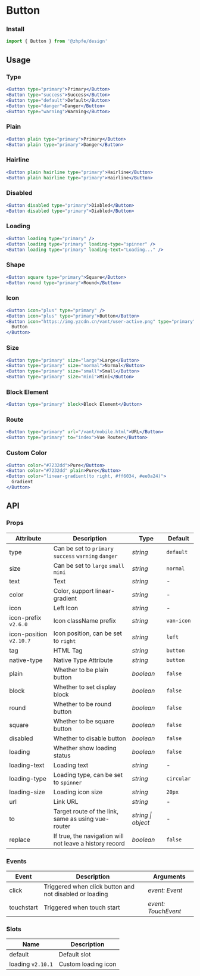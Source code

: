 # Button

### Install

```js
import { Button } from '@zhpfe/design'
```

## Usage

### Type

```jsx
<Button type="primary">Primary</Button>
<Button type="success">Success</Button>
<Button type="default">Default</Button>
<Button type="danger">Danger</Button>
<Button type="warning">Warning</Button>
```

### Plain

```jsx
<Button plain type="primary">Primary</Button>
<Button plain type="primary">Danger</Button>
```

### Hairline

```jsx
<Button plain hairline type="primary">Hairline</Button>
<Button plain hairline type="primary">Hairline</Button>
```

### Disabled

```jsx
<Button disabled type="primary">Diabled</Button>
<Button disabled type="primary">Diabled</Button>
```

### Loading

```jsx
<Button loading type="primary" />
<Button loading type="primary" loading-type="spinner" />
<Button loading type="primary" loading-text="Loading..." />
```

### Shape

```jsx
<Button square type="primary">Square</Button>
<Button round type="primary">Round</Button>
```

### Icon

```jsx
<Button icon="plus" type="primary" />
<Button icon="plus" type="primary">Button</Button>
<Button icon="https://img.yzcdn.cn/vant/user-active.png" type="primary">
  Button
</Button>
```

### Size

```jsx
<Button type="primary" size="large">Large</Button>
<Button type="primary" size="normal">Normal</Button>
<Button type="primary" size="small">Small</Button>
<Button type="primary" size="mini">Mini</Button>
```

### Block Element

```jsx
<Button type="primary" block>Block Element</Button>
```

### Route

```jsx
<Button type="primary" url="/vant/mobile.html">URL</Button>
<Button type="primary" to="index">Vue Router</Button>
```

### Custom Color

```jsx
<Button color="#7232dd">Pure</Button>
<Button color="#7232dd" plain>Pure</Button>
<Button color="linear-gradient(to right, #ff6034, #ee0a24)">
  Gradient
</Button>
```

## API

### Props

| Attribute | Description | Type | Default |
| --- | --- | --- | --- |
| type | Can be set to `primary` `success` `warning` `danger` | _string_ | `default` |
| size | Can be set to `large` `small` `mini` | _string_ | `normal` |
| text | Text | _string_ | - |
| color | Color, support linear-gradient | _string_ | - |
| icon | Left Icon | _string_ | - |
| icon-prefix `v2.6.0` | Icon className prefix | _string_ | `van-icon` |
| icon-position `v2.10.7` | Icon position, can be set to `right` | _string_ | `left` |
| tag | HTML Tag | _string_ | `button` |
| native-type | Native Type Attribute | _string_ | `button` |
| plain | Whether to be plain button | _boolean_ | `false` |
| block | Whether to set display block | _boolean_ | `false` |
| round | Whether to be round button | _boolean_ | `false` |
| square | Whether to be square button | _boolean_ | `false` |
| disabled | Whether to disable button | _boolean_ | `false` |
| loading | Whether show loading status | _boolean_ | `false` |
| loading-text | Loading text | _string_ | - |
| loading-type | Loading type, can be set to `spinner` | _string_ | `circular` |
| loading-size | Loading icon size | _string_ | `20px` |
| url | Link URL | _string_ | - |
| to | Target route of the link, same as using vue-router | _string \| object_ | - |
| replace | If true, the navigation will not leave a history record | _boolean_ | `false` |

### Events

| Event | Description | Arguments |
| --- | --- | --- |
| click | Triggered when click button and not disabled or loading | _event: Event_ |
| touchstart | Triggered when touch start | _event: TouchEvent_ |

### Slots

| Name              | Description         |
| ----------------- | ------------------- |
| default           | Default slot        |
| loading `v2.10.1` | Custom loading icon |
